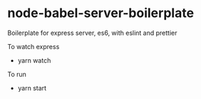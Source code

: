 # node-babel-server-boilerplate
Boilerplate for express server, es6, with eslint and prettier


To watch express

* yarn watch

To run 
* yarn start
 
